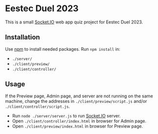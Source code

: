 # Eestec Duel 2023

This is a small [Socket.IO](https://socket.io/) web app quiz project for Eestec Duel 2023.

## Installation

Use [npm](https://www.npmjs.com/) to install needed packages.
Run `npm install` in:
- `./server/`
- `./client/preview/`
- `./client/controller/`

## Usage

If the Preview page, Admin page, and server are not running on the same machine, change the addresses in `./client/preview/script.js` and/or `./client/controller/script.js`.

- Run `node ./server/server.js` to run [Socket.IO](https://socket.io/) server.
- Open `./client/controller/index.html` in browser for Admin page.
- Open `./client/preview/index.html` in browser for Preview page.
